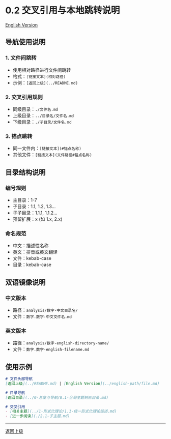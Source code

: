 # 0.2 交叉引用与本地跳转说明

[English Version](../0-Overview-and-Navigation/0.2-Cross-References-and-Local-Navigation.md)

## 导航使用说明

### 1. 文件间跳转

- 使用相对路径进行文件间跳转
- 格式：`[链接文本](相对路径)`
- 示例：`[返回上级](../README.md)`

### 2. 交叉引用规则

- 同级目录：`./文件名.md`
- 上级目录：`../目录名/文件名.md`
- 下级目录：`./子目录/文件名.md`

### 3. 锚点跳转

- 同一文件内：`[链接文本](#锚点名称)`
- 其他文件：`[链接文本](文件路径#锚点名称)`

## 目录结构说明

### 编号规则

- 主目录：1-7
- 子目录：1.1, 1.2, 1.3...
- 子子目录：1.1.1, 1.1.2...
- 预留扩展：x (如 1.x, 2.x)

### 命名规范

- 中文：描述性名称
- 英文：拼音或英文翻译
- 文件：kebab-case
- 目录：kebab-case

## 双语镜像说明

### 中文版本

- 路径：`analysis/数字-中文目录名/`
- 文件：`数字.数字-中文文件名.md`

### 英文版本

- 路径：`analysis/数字-english-directory-name/`
- 文件：`数字.数字-english-filename.md`

## 使用示例

```markdown
# 文件头部导航
[返回上级](../README.md) | [English Version](../english-path/file.md)

# 目录导航
[返回目录](../0-总览与导航/0.1-全局主题树形目录.md)

# 交叉引用
- [相关主题](../1-形式化理论/1.1-统一形式化理论综述.md)
- [进一步阅读](./2.1-子主题.md)
```

---

[返回上级](../0.1-全局主题树形目录.md)
